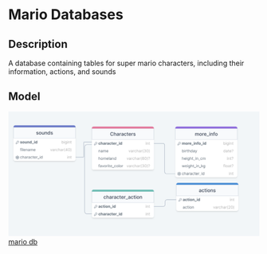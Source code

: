 # Mario Databases

## Description 
A database containing tables for super mario characters, including their information, actions, and sounds

## Model
![](./mario-db.png)
[mario db](https://drawsql.app/teams/pardon/diagrams/mariodb)
